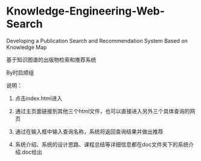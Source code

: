 # Knowledge-Engineering-Web-Search
Developing a Publication Search and Recommendation System Based on Knowledge Map

基于知识图谱的出版物检索和推荐系统

By时启顺组

说明：

  1. 点击index.html进入

  2. 通过主页面链接到其他三个html文件，也可以直接进入另外三个具体查询的网页

  3. 通过在输入框中输入查询名称，系统将返回查询结果并做出推荐

  4. 系统介绍、系统的设计思路、课程总结等详细信息都在doc文件夹下的系统介绍.doc给出
